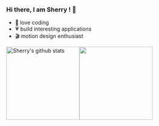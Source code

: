 ### Hi there, I am Sherry ! 👋 
- 👀 love coding
- 💗 build interesting applications 
- 🎬 motion design enthusiast
  
<div style="display: flex; align-items: center;">
    <a href="https://github-readme-stats-git-masterrstaa-rickstaa.vercel.app/api?username=shaishaicookie&&show_icons=true&theme=swift&hide_border=true">
        <img src="https://github-readme-stats-git-masterrstaa-rickstaa.vercel.app/api?username=shaishaicookie&&show_icons=true&theme=swift&hide_border=true" alt="Sherry's github stats" style="height: 195px; width: auto;" />
    </a>
    <a href="https://github-readme-stats-git-masterrstaa-rickstaa.vercel.app/api/top-langs/?username=shaishaicookie&layout=compact&theme=swift&hide_border=true">
        <img src="https://github-readme-stats-git-masterrstaa-rickstaa.vercel.app/api/top-langs/?username=shaishaicookie&layout=compact&theme=swift&hide_border=true" style="height: 195px; width: auto;" />
    </a>
</div>
